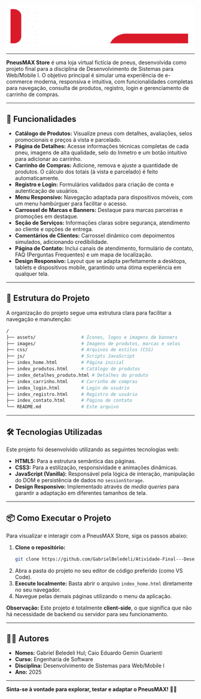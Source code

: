 ![Logo](assets/logo3.png)

---

**PneusMAX Store** é uma loja virtual fictícia de pneus, desenvolvida como projeto final para a disciplina de Desenvolvimento de Sistemas para Web/Mobile I. O objetivo principal é simular uma experiência de e-commerce moderna, responsiva e intuitiva, com funcionalidades completas para navegação, consulta de produtos, registro, login e gerenciamento de carrinho de compras.

---

## 🚗 Funcionalidades

* **Catálogo de Produtos:** Visualize pneus com detalhes, avaliações, selos promocionais e preços à vista e parcelado.
* **Página de Detalhes:** Acesse informações técnicas completas de cada pneu, imagens de alta qualidade, selo do Inmetro e um botão intuitivo para adicionar ao carrinho.
* **Carrinho de Compras:** Adicione, remova e ajuste a quantidade de produtos. O cálculo dos totais (à vista e parcelado) é feito automaticamente.
* **Registro e Login:** Formulários validados para criação de conta e autenticação de usuários.
* **Menu Responsivo:** Navegação adaptada para dispositivos móveis, com um menu hambúrguer para facilitar o acesso.
* **Carrossel de Marcas e Banners:** Destaque para marcas parceiras e promoções em destaque.
* **Seção de Serviços:** Informações claras sobre segurança, atendimento ao cliente e opções de entrega.
* **Comentários de Clientes:** Carrossel dinâmico com depoimentos simulados, adicionando credibilidade.
* **Página de Contato:** Inclui canais de atendimento, formulário de contato, FAQ (Perguntas Frequentes) e um mapa de localização.
* **Design Responsivo:** Layout que se adapta perfeitamente a desktops, tablets e dispositivos mobile, garantindo uma ótima experiência em qualquer tela.

---

## 📁 Estrutura do Projeto

A organização do projeto segue uma estrutura clara para facilitar a navegação e manutenção:

```bash
/
├── assets/                 # Ícones, logos e imagens de banners
├── images/                 # Imagens de produtos, marcas e selos
├── css/                    # Arquivos de estilos (CSS)
├── js/                     # Scripts JavaScript
├── index_home.html         # Página inicial
├── index_produtos.html     # Catálogo de produtos
├── index_detalhes_produto.html # Detalhes do produto
├── index_carrinho.html     # Carrinho de compras
├── index_login.html        # Login de usuário
├── index_registro.html     # Registro de usuário
├── index_contato.html      # Página de contato
└── README.md               # Este arquivo
```

---

## 🛠️ Tecnologias Utilizadas

Este projeto foi desenvolvido utilizando as seguintes tecnologias web:

* **HTML5:** Para a estrutura semântica das páginas.
* **CSS3:** Para a estilização, responsividade e animações dinâmicas.
* **JavaScript (Vanilla):** Responsável pela lógica de interação, manipulação do DOM e persistência de dados no `sessionStorage`.
* **Design Responsivo:** Implementado através de *media queries* para garantir a adaptação em diferentes tamanhos de tela.

---

## 📦 Como Executar o Projeto

Para visualizar e interagir com a PneusMAX Store, siga os passos abaixo:

1.  **Clone o repositório:**
    ```bash
    git clone https://github.com/GabrielBeledeli/Atividade-Final---Desenvolvimento-Web.git
    ```
2.  Abra a pasta do projeto no seu editor de código preferido (como VS Code).
3.  **Execute localmente:** Basta abrir o arquivo `index_home.html` diretamente no seu navegador.
4.  Navegue pelas demais páginas utilizando o menu da aplicação.

**Observação:** Este projeto é totalmente **client-side**, o que significa que não há necessidade de backend ou servidor para seu funcionamento.

---

## 👨‍💻 Autores

* **Nomes:** Gabriel Beledeli Hul; Caio Eduardo Gemin Guarienti
* **Curso:** Engenharia de Software
* **Disciplina:** Desenvolvimento de Sistemas para Web/Mobile I
* **Ano:** 2025

---

**Sinta-se à vontade para explorar, testar e adaptar o PneusMAX!** 🚗🛞
